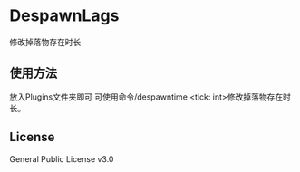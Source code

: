 # DespawnLags

修改掉落物存在时长

## 使用方法

放入Plugins文件夹即可
可使用命令/despawntime <tick: int>修改掉落物存在时长。


## License
General Public License v3.0
